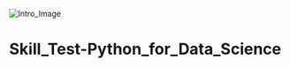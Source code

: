 ![Intro_Image](https://user-images.githubusercontent.com/84449238/179398562-f99ca3b2-f108-499d-b56b-49686d8090c9.JPG)

# Skill_Test-Python_for_Data_Science
